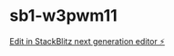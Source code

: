 # sb1-w3pwm11

[Edit in StackBlitz next generation editor ⚡️](https://stackblitz.com/~/github.com/LEDGEZEN/sb1-w3pwm11)